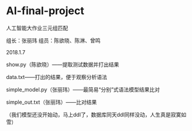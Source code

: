 # AI-final-project
人工智能大作业三元组匹配

组长：张丽玮 组员：陈欲晓、陈淋、曾鸣

2018.1.7

show.py（陈欲晓）——提取测试数据并打出结果

data.txt——打出的结果，便于观察分析语法

simple_model.py（张丽玮）——最简易“分别”式语法模型结果比对

simple_out.txt（张丽玮）——比对结果

（我们模型还没开始动，马上ddl了，数据库同天ddl同样没动，人生真是寂寞如雪）
